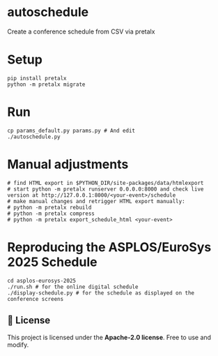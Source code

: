 # autoschedule
Create a conference schedule from CSV via pretalx

# Setup
```
pip install pretalx
python -m pretalx migrate
```

# Run
```
cp params_default.py params.py # And edit
./autoschedule.py
```

# Manual adjustments
```
# find HTML export in $PYTHON_DIR/site-packages/data/htmlexport
# start python -m pretalx runserver 0.0.0.0:8000 and check live version at http://127.0.0.1:8000/<your-event>/schedule
# make manual changes and retrigger HTML export manually:
# python -m pretalx rebuild
# python -m pretalx compress
# python -m pretalx export_schedule_html <your-event>
```

# Reproducing the ASPLOS/EuroSys 2025 Schedule
```
cd asplos-eurosys-2025
./run.sh # for the online digital schedule
./display-schedule.py # for the schedule as displayed on the conference screens
```

## 🐝 License

This project is licensed under the **Apache-2.0 license**. Free to use and modify.